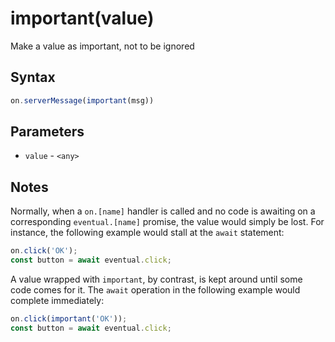 # important(value)

Make a value as important, not to be ignored

## Syntax

```js
on.serverMessage(important(msg))
```

## Parameters

* `value` - `<any>`

## Notes

Normally, when a `on.[name]` handler is called and no code is awaiting on a corresponding `eventual.[name]` promise,
the value would simply be lost. For instance, the following example would stall at the `await` statement:

```js
on.click('OK');
const button = await eventual.click;
```

A value wrapped with `important`, by contrast, is kept around until some code comes for it. The `await` operation
in the following example would complete immediately:

```js
on.click(important('OK'));
const button = await eventual.click;
```
